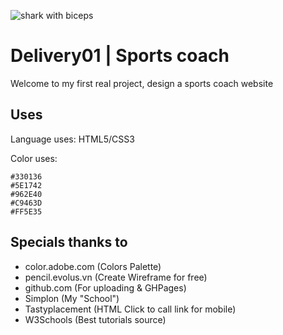 ![shark with biceps](https://banner2.kisspng.com/20180606/ozk/kisspng-fitness-centre-physical-fitness-gold-s-gym-exercis-shark-drawing-5b1896d70cad55.6221391815283381350519.jpg)

# Delivery01 | Sports coach

Welcome to my first real project, design a sports coach website

## Uses
Language uses: HTML5/CSS3

Color uses:
```
#330136
#5E1742
#962E40
#C9463D
#FF5E35
```

## Specials thanks to

* color.adobe.com	(Colors Palette)
* pencil.evolus.vn	(Create Wireframe for free)
* github.com		(For uploading & GHPages)
* Simplon		(My "School")
* Tastyplacement 	(HTML Click to call link for mobile)
* W3Schools		(Best tutorials source)
